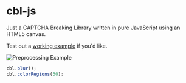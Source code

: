 # cbl-js
Just a CAPTCHA Breaking Library written in pure JavaScript using an HTML5 canvas.

Test out a [working example](http://skotz.github.io/cbl-js) if you'd like.

![Preprocessing Example](https://raw.githubusercontent.com/skotz/cbl-js/master/examples/codeproject/preprocess_steps.png)

```javascript
cbl.blur();
cbl.colorRegions(30);
```